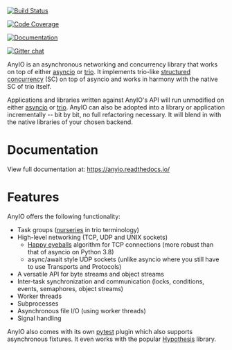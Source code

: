 [![Build Status](https://github.com/agronholm/anyio/actions/workflows/test.yml/badge.svg)](https://github.com/agronholm/anyio/actions/workflows/test.yml)

[![Code Coverage](https://coveralls.io/repos/github/agronholm/anyio/badge.svg?branch=master)](https://coveralls.io/github/agronholm/anyio?branch=master)

[![Documentation](https://readthedocs.org/projects/anyio/badge/?version=latest)](https://anyio.readthedocs.io/en/latest/?badge=latest)

[![Gitter chat](https://badges.gitter.im/gitterHQ/gitter.svg)](https://gitter.im/python-trio/AnyIO)

AnyIO is an asynchronous networking and concurrency library that works
on top of either
[asyncio](https://docs.python.org/3/library/asyncio.html) or
[trio](https://github.com/python-trio/trio). It implements trio-like
[structured
concurrency](https://en.wikipedia.org/wiki/Structured_concurrency) (SC)
on top of asyncio and works in harmony with the native SC of trio
itself.

Applications and libraries written against AnyIO\'s API will run
unmodified on either
[asyncio](https://docs.python.org/3/library/asyncio.html) or
[trio](https://github.com/python-trio/trio). AnyIO can also be adopted
into a library or application incrementally -- bit by bit, no full
refactoring necessary. It will blend in with the native libraries of
your chosen backend.

# Documentation

View full documentation at: <https://anyio.readthedocs.io/>

# Features

AnyIO offers the following functionality:

-   Task groups
    ([nurseries](https://trio.readthedocs.io/en/stable/reference-core.html#nurseries-and-spawning)
    in trio terminology)
-   High-level networking (TCP, UDP and UNIX sockets)
    -   [Happy eyeballs](https://en.wikipedia.org/wiki/Happy_Eyeballs)
        algorithm for TCP connections (more robust than that of asyncio
        on Python 3.8)
    -   async/await style UDP sockets (unlike asyncio where you still
        have to use Transports and Protocols)
-   A versatile API for byte streams and object streams
-   Inter-task synchronization and communication (locks, conditions,
    events, semaphores, object streams)
-   Worker threads
-   Subprocesses
-   Asynchronous file I/O (using worker threads)
-   Signal handling

AnyIO also comes with its own
[pytest](https://docs.pytest.org/en/latest/) plugin which also supports
asynchronous fixtures. It even works with the popular
[Hypothesis](https://hypothesis.works/) library.

